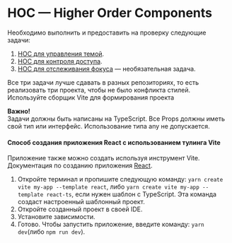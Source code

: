 HOC — Higher Order Components
===

Необходимо выполнить и предоставить на проверку следующие задачи:

1. [HOC для управления темой](theme_provider).
2. [HOC для контроля доступа](authorization).
3. [HOC для отслеживания фокуса](focus_tracker) — необязательная задача.

Все три задачи лучше сдавать в разных репозиториях, то есть реализовать три проекта, чтобы не
было конфликта стилей. Используйте сборщик Vite для формирования проекта

**Важно!**  
Задачи должны быть написаны на TypeScript. Все Props должны иметь свой тип или интерфейс. Использование типа any не
допускается.

#### Способ создания приложения React с использованием тулинга Vite

Приложение также можно создать используя инструмент Vite.
Документация по созданию приложения [React](https://vitejs.dev/guide/).

1. Откройте терминал и пропишите следующую команду: `yarn create vite my-app --template react`,
   либо `yarn create vite my-app --template react-ts`, если
   нужен шаблон с TypeScript. Эта команда создаст настроенный
   шаблонный проект.
2. Откройте созданный проект в своей IDE.
3. Установите зависимости.
4. Готово. Чтобы запустить приложение, введите команду: `yarn dev`(либо `npm run dev`).
